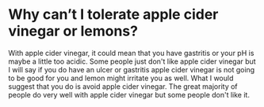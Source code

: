 # Why can’t I tolerate apple cider vinegar or lemons?

With apple cider vinegar, it could mean that you have gastritis or your pH is maybe a little too acidic. Some people just don't like apple cider vinegar but I will say if you do have an ulcer or gastritis apple cider vinegar is not going to be good for you and lemon might irritate you as well. What I would suggest that you do is avoid apple cider vinegar. The great majority of people do very well with apple cider vinegar but some people don't like it.